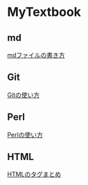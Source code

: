 # MyTextbook  

## md  
[mdファイルの書き方](md/1.md)  
## Git
[Gitの使い方](Git/1.md)  
## Perl
[Perlの使い方](Perl/1.md)  
## HTML
[HTMLのタグまとめ](HTML/1.md)  
